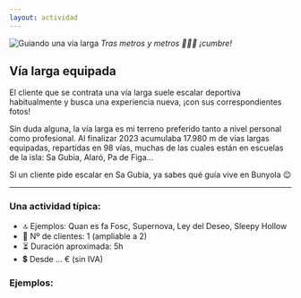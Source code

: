```yaml
---
layout: actividad
---
```


![Guiando una vía larga](./../assets/img/vía-larga-equipada.jpg)
*Tras metros y metros 🧗🏻‍♀️ ¡cumbre!*

## Vía larga equipada

El cliente que se contrata una vía larga suele escalar deportiva habitualmente y busca una experiencia nueva, ¡con sus correspondientes fotos!

Sin duda alguna, la vía larga es mi terreno preferido tanto a nivel personal como profesional. Al finalizar 2023 acumulaba 17.980 m de vías largas equipadas, repartidas en 98 vías, muchas de las cuales están en escuelas de la isla: Sa Gubia, Alaró, Pa de Figa...

Si un cliente pide escalar en Sa Gubia, ya sabes qué guía vive en Bunyola 😉

* * *

### Una actividad típica:<br>
*	🔝 Ejemplos: Quan es fa Fosc, Supernova, Ley del Deseo, Sleepy Hollow
*	👥 Nº de clientes: 1 (ampliable a 2)
*	⏳ Duración aproximada: 5h
*	💲 Desde ... € (sin IVA)

### Ejemplos:<br>

